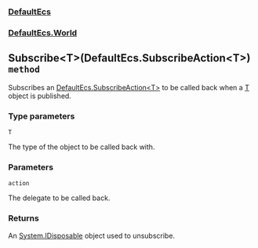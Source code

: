 ### [DefaultEcs](./DefaultEcs.md 'DefaultEcs')
### [DefaultEcs.World](./DefaultEcs-World.md 'DefaultEcs.World')
## Subscribe&lt;T&gt;(DefaultEcs.SubscribeAction&lt;T&gt;) `method`
Subscribes an [DefaultEcs.SubscribeAction&lt;T&gt;](./DefaultEcs-SubscribeAction-T-.md 'DefaultEcs.SubscribeAction&lt;T&gt;') to be called back when a [T](#DefaultEcs-World-Subscribe-T-(DefaultEcs-SubscribeAction-T-)-T 'DefaultEcs.World.Subscribe&lt;T&gt;(DefaultEcs.SubscribeAction&lt;T&gt;).T') object is published.
### Type parameters

<a name='DefaultEcs-World-Subscribe-T-(DefaultEcs-SubscribeAction-T-)-T'></a>
`T`

The type of the object to be called back with.
### Parameters

<a name='DefaultEcs-World-Subscribe-T-(DefaultEcs-SubscribeAction-T-)-action'></a>
`action`

The delegate to be called back.
### Returns
An [System.IDisposable](https://docs.microsoft.com/en-us/dotnet/api/System.IDisposable 'System.IDisposable') object used to unsubscribe.

